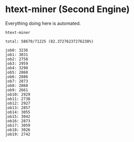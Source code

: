 # htext-miner (Second Engine)

Everything doing here is automated.

```
htext-miner

total: 58670/71225 (82.37276237276238%)

job0: 3236
job1: 3031
job2: 2758
job3: 2959
job4: 3290
job5: 2860
job6: 2886
job7: 2873
job8: 2868
job9: 2661
job10: 2929
job11: 2738
job12: 2927
job13: 2857
job14: 3055
job15: 3042
job16: 2873
job17: 3059
job18: 3026
job19: 2742
```